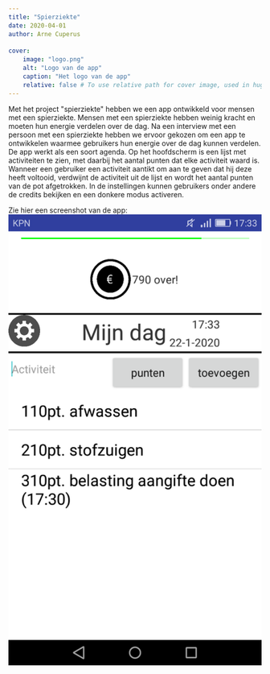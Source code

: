 ```yaml
---
title: "Spierziekte"
date: 2020-04-01
author: Arne Cuperus

cover:
    image: "logo.png"
    alt: "Logo van de app"
    caption: "Het logo van de app"
    relative: false # To use relative path for cover image, used in hugo Page-bundles
---
```


Met het project "spierziekte" hebben we een app ontwikkeld voor mensen met een spierziekte. Mensen met een spierziekte hebben weinig kracht en moeten hun energie verdelen over de dag. Na een interview met een persoon met een spierziekte hebben we ervoor gekozen om een app te ontwikkelen waarmee gebruikers hun energie over de dag kunnen verdelen. De app werkt als een soort agenda. Op het hoofdscherm is een lijst met activiteiten te zien, met daarbij het aantal punten dat elke activiteit waard is. Wanneer een gebruiker een activiteit aantikt om aan te geven dat hij deze heeft voltooid, verdwijnt de activiteit uit de lijst en wordt het aantal punten van de pot afgetrokken. In de instellingen kunnen gebruikers onder andere de credits bekijken en een donkere modus activeren.

Zie hier een screenshot van de app:
![Screenshot van de app](Energieplanner-screenshot.png#center)